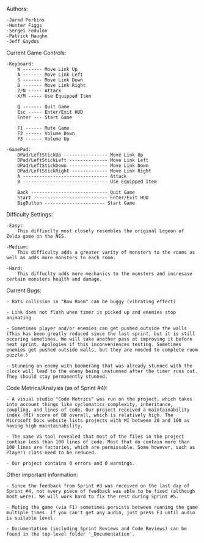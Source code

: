 ﻿Authors: 

	-Jared Perkins
	-Hunter Figgs
	-Sergei Fedulov
	-Patrick Haughn
	-Jeff Gaydos


Current Game Controls: 	

	-Keyboard:
		W ------- Move Link Up
		A ------- Move Link Left
		S ------- Move Link Down
		D ------- Move Link Right
		Z/N ----- Attack
		X/M ----- Use Equipped Item

		Q ------- Quit Game
		Esc ----- Enter/Exit HUD
		Enter --- Start Game

		F1 ------ Mute Game
		F2 ------ Volume Down
		F3 ------ Volume Up

	-GamePad:
		DPad/LeftStickUp ---------------- Move Link Up
		DPad/LeftStickLeft -------------- Move Link Left
		DPad/LeftStickDown -------------- Move Link Down
		DPad/LeftStickRight ------------- Move Link Right
		A ------------------------------- Attack
		B ------------------------------- Use Equipped Item

		Back ---------------------------- Quit Game
		Start --------------------------- Enter/Exit HUD
		BigButton ---------------------- Start Game

Difficulty Settings:

	-Easy:
		This diffiuclty most closely resembles the original Legeon of Zelda game on the NES.

	-Medium:
		This difficulty adds a greater varity of monsters to the rooms as well as adds more monsters to each room.

	-Hard:
		This diffuclty adds more mechanics to the monsters and incresase certain monsters health and damage.

Current Bugs:

	- Bats collision in "Bow Room" can be buggy (vibrating effect)

	- Link does not flash when timer is picked up and enemies stop animating

	- Sometimes player and/or enemies can get pushed outside the walls (This has been greatly reduced since the last sprint, but it is still occuring sometimes. We will take another pass at improving it before next sprint. Apologies if this inconveniences testing. Sometimes enemies get pushed outside walls, but they are needed to complete room puzzle.)

	- Stunning an enemy with boomerang that was already stunned with the clock will lead to the enemy being unstunned after the timer runs out. They should stay permanently stunned.


Code Metrics/Analysis (as of Sprint #4):

	- A visual studio "Code Metrics" was run on the project, which takes into account things like cyclomatics complexity, inheritance, coupling, and lines of code. Our project received a maintainability index (MI) score of 80 overall, which is relatively high. The Microsoft Docs website lists projects with MI between 20 and 100 as having high maintainability.

	- The same VS tool revealed that most of the files in the project contain less than 100 lines of code. Most that do contain more than 100 lines are factories, which are permissable. Some however, such as Player1 class need to be reduced.

	- Our project contains 0 errors and 0 warnings.


Other important information:

	- Since the feedback from Sprint #3 was received on the last day of Sprint #4, not every piece of feedback was able to be fixed (although most were). We will work hard to fix the rest during Sprint #5.

	- Muting the game (via F1) sometimes persists between running the game multiple times. If you can't get any audio, just press F3 until audio is suitable level.

	- Documentation (including Sprint Reviews and Code Reviews) can be found in the top-level folder '_Documentation'.